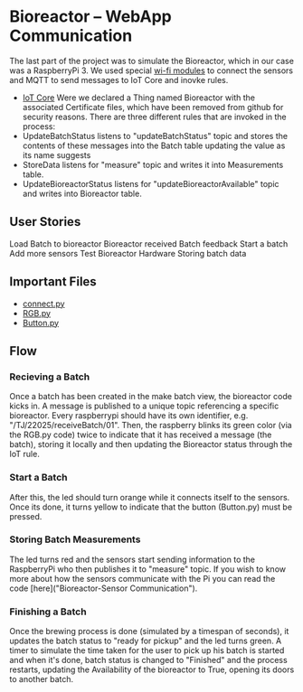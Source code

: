 # Bioreactor – WebApp Communication
The last part of the project was to simulate the Bioreactor, which in our case was a RaspberryPi 3. We used special [wi-fi modules]("Modules") to connect the sensors and MQTT to send messages to IoT Core and inovke rules. 
* [IoT Core](https://aws.amazon.com/iot-core/ "IoT Core") Were we declared a Thing named Bioreactor with the associated Certificate files, which have been removed from github for security reasons.
There are three different rules that are invoked in the process: 
* UpdateBatchStatus listens to "updateBatchStatus" topic and stores the contents of these messages into the Batch table updating the value as its name suggests
* StoreData listens for "measure" topic and writes it into Measurements table.
* UpdateBioreactorStatus listens for "updateBioreactorAvailable" topic and writes into Bioreactor table.

## User Stories 
Load Batch to bioreactor
Bioreactor received Batch feedback
Start a batch
Add more sensors
Test Bioreactor Hardware
Storing batch data
## Important Files 
* [connect.py](https://github.com/KillerFarmer/BYBY/blob/documentation/Bioreactor/connect.py "connect.py")
* [RGB.py](https://github.com/KillerFarmer/BYBY/blob/documentation/Bioreactor/RGB.py "RGB.py")
* [Button.py](https://github.com/KillerFarmer/BYBY/blob/documentation/Bioreactor/Button.py "Button.py")

## Flow
### Recieving a Batch
Once a  batch has been created in the make batch view, the bioreactor code kicks in.
A message is published to a unique topic referencing a specific bioreactor. Every raspberrypi should have its own identifier, e.g. "/TJ/22025/receiveBatch/01". Then, the raspberry blinks its green color (via the RGB.py code) twice to indicate that it has received a message (the batch), storing it locally and then updating the Bioreactor status through the IoT rule.
### Start a Batch
After this, the led should turn orange while it connects itself to the sensors. Once its done, it turns yellow to indicate that the button (Button.py) must be pressed.
### Storing Batch Measurements
The led turns red and the sensors start sending information to the RaspberryPi who then publishes it to "measure" topic. If you wish to know more about how the sensors communicate with the Pi you can read the code [here]("Bioreactor-Sensor Communication").
### Finishing a Batch
Once the brewing process is done (simulated by a timespan of seconds), it updates the batch status to "ready for pickup" and the led turns green. A timer to simulate the time taken for the user to pick up his batch is started and when it's done, batch status is changed to "Finished" and the process restarts, updating the Availability of the bioreactor to True, opening its doors to another batch.



